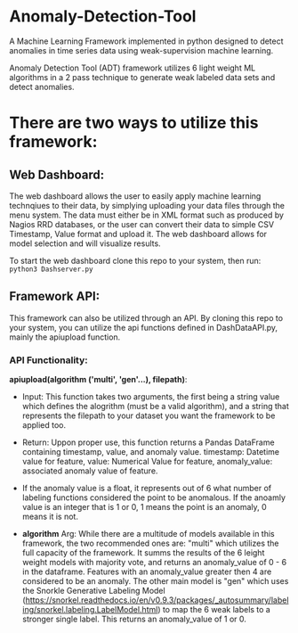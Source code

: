 # Anomaly-Detection-Tool
 A Machine Learning Framework implemented in python designed to detect anomalies in time series data using weak-supervision machine learning.

 Anomaly Detection Tool (ADT) framework utilizes 6 light weight ML algorithms in a 2 pass technique to generate weak labeled data sets and detect anomalies.

# There are two ways to utilize this framework:

## Web Dashboard:
The web dashboard allows the user to easily apply machine learning technqiues to their data, by simplying uploading your data files through the menu system. The data must either be in XML format such as produced by Nagios RRD databases, or the user can convert their data to simple CSV Timestamp, Value format and upload it. The web dashboard allows for model selection and will visualize results.

To start the web dashboard clone this repo to your system, then run:
```python3 Dashserver.py```

## Framework API:
This framework can also be utilized through an API. By cloning this repo to your system, you can utilize the api functions defined in DashDataAPI.py, mainly the apiupload function. 
    
### API Functionality:

**apiupload(algorithm ('multi', 'gen'...), filepath)**:
- Input: This function takes two arguments, the first being a string value which defines the alogrithm (must be a valid algorithm), and a string that represents the filepath to your dataset you want the framework to be applied too.

- Return: Uppon proper use, this function returns a Pandas DataFrame containing timestamp, value, and anomaly value. timestamp: Datetime value for feature, value: Numerical Value for feature, anomaly_value: associated anomaly value of feature.

- If the anomaly value is a float, it represents out of 6 what number of labeling functions considered the point to be anomalous. If the anoamly value is an integer that is 1 or 0, 1 means the point is an anomaly, 0 means it is not.

- **algorithm** Arg: While there are a multitude of models available in this framework, the two recommended ones are: "multi" which utilizes the full capacity of the framework. It summs the results of the 6 leight weight models with majority vote, and returns an anomaly_value of 0 - 6 in the dataframe. Features with an anomaly_value greater then 4 are considered to be an anomaly. The other main model is "gen" which uses the Snorkle Generative Labeling Model (https://snorkel.readthedocs.io/en/v0.9.3/packages/_autosummary/labeling/snorkel.labeling.LabelModel.html) to map the 6 weak labels to a stronger single label. This returns an anomaly_value of 1 or 0.

